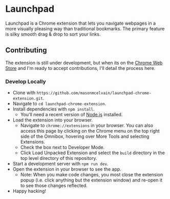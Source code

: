 # Launchpad

Launchpad is a Chrome extension that lets you navigate webpages in a more visually pleasing way than traditional bookmarks. The primary feature is silky smooth drag & drop to sort your links.

## Contributing
The extension is still under development, but when its on the [Chrome Web Store](https://chrome.google.com/webstore/category/extensions) and I'm ready to accept contributions, I'll detail the process here.

### Develop Locally
* Clone with `https://github.com/masonmcelvain/launchpad-chrome-extension.git`.
* Navigate to `cd launchpad-chrome-extension`.
* Install dependencies with `npm install`.
  * You'll need a recent version of [Node.js](https://nodejs.org/en/download/) installed.
* Load the extension into your browser.
  * Navigate to `chrome://extensions` in your browser. You can also access this page by clicking on the Chrome menu on the top right side of the Omnibox, hovering over More Tools and selecting Extensions.
  * Check the box next to Developer Mode.
  * Click Load Unpacked Extension and select the `build` directory in the top level directory of this repository.
* Start a development server with `npm run dev`.
* Open the extension in your browser to see the app.
  * Note: When you make code changes, you most close the extension popup (i.e. click anything but the extension window) and re-open it to see those changes reflected.
* Happy hacking!
